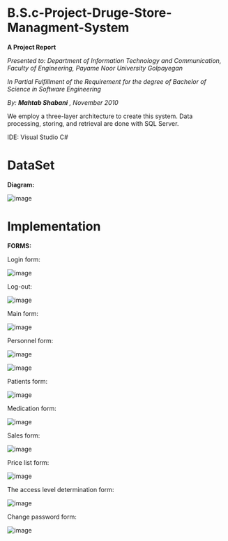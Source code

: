 # B.S.c-Project-Druge-Store-Managment-System

**A Project Report**

*Presented to: Department of Information Technology and Communication, Faculty of Engineering, Payame Noor University Golpayegan*

*In Partial Fulfillment of the Requirement for the degree of Bachelor of Science in Software Engineering*

*By: **Mahtab Shabani**
, November 2010*
 
We employ a three-layer architecture to create this system. Data processing, storing, and retrieval are done with SQL Server.

IDE: Visual Studio C#

# DataSet

**Diagram:**

![image](https://user-images.githubusercontent.com/21992001/187095582-f466b0d0-786d-443b-8396-5f6548a1ebf1.png)

Implementation
===========

**FORMS:**

Login form:

![image](https://user-images.githubusercontent.com/21992001/187094798-fee0bf68-dbe9-424a-8306-6f4c585d53ef.png)


Log-out:

![image](https://user-images.githubusercontent.com/21992001/187094862-4f16bbdb-0962-4765-9160-866eb26a0641.png)

Main form:

![image](https://user-images.githubusercontent.com/21992001/187094873-b0fa1e81-e0da-4e3b-ad69-2c804cbe9e51.png)

Personnel form:

![image](https://user-images.githubusercontent.com/21992001/187094878-1b93de79-e301-4b71-850f-86b7596b7111.png)

![image](https://user-images.githubusercontent.com/21992001/187094989-2e7777ba-6cb6-4fef-b114-43d62256f5b7.png)

Patients form:

![image](https://user-images.githubusercontent.com/21992001/187095021-76fca802-5574-4b7f-9b49-01eff414f6c1.png)

Medication form:

![image](https://user-images.githubusercontent.com/21992001/187095069-2a57011c-b5ec-46b3-bd6b-4123f2466e56.png)

Sales form:

![image](https://user-images.githubusercontent.com/21992001/187095113-2a2e665e-4c2e-4b2d-b5b0-9fd84a11fbd2.png)

Price list form:

![image](https://user-images.githubusercontent.com/21992001/187095151-933111c1-cc44-4e75-a201-695b8b258e77.png)

The access level determination form:

![image](https://user-images.githubusercontent.com/21992001/187095195-4a5b2171-df37-48e9-97c5-a768fb94cd96.png)

Change password form:

![image](https://user-images.githubusercontent.com/21992001/187095233-baf38f46-4e44-432e-b23e-4961b0bb6912.png)
